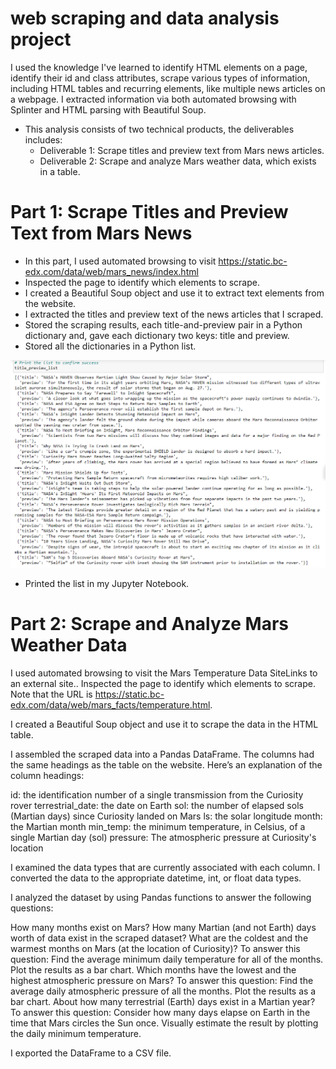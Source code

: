 # web scraping and data analysis project

I used the knowledge I've learned to identify HTML elements on a page, identify their id and class attributes, scrape various types of information, including HTML tables and recurring elements, like multiple news articles on a webpage. I extracted information via both automated browsing with Splinter and HTML parsing with Beautiful Soup. 

* This analysis consists of two technical products, the deliverables includes:
  * Deliverable 1: Scrape titles and preview text from Mars news articles.
  * Deliverable 2: Scrape and analyze Mars weather data, which exists in a table.

# Part 1: Scrape Titles and Preview Text from Mars News
* In this part, I used automated browsing to visit https://static.bc-edx.com/data/web/mars_news/index.html 
* Inspected the page to identify which elements to scrape.
* I created a Beautiful Soup object and use it to extract text elements from the website.
* I extracted the titles and preview text of the news articles that I scraped. 
* Stored the scraping results, each title-and-preview pair in a Python dictionary and, gave each dictionary two keys: title and preview. 
* Stored all the dictionaries in a Python list.

![Alt text](<Screenshot 2023-10-25 032833-1.png>)

* Printed the list in my Jupyter Notebook.

# Part 2: Scrape and Analyze Mars Weather Data
I used automated browsing to visit the Mars Temperature Data SiteLinks to an external site.. Inspected the page to identify which elements to scrape. Note that the URL is https://static.bc-edx.com/data/web/mars_facts/temperature.html.

I created a Beautiful Soup object and use it to scrape the data in the HTML table.

I assembled the scraped data into a Pandas DataFrame. The columns had the same headings as the table on the website. Here’s an explanation of the column headings:

  id: the identification number of a single transmission from the Curiosity rover
      terrestrial_date: the date on Earth
  sol: the number of elapsed sols (Martian days) since Curiosity landed on Mars
  ls: the solar longitude
  month: the Martian month
  min_temp: the minimum temperature, in Celsius, of a single Martian day (sol)
  pressure: The atmospheric pressure at Curiosity's location

I examined the data types that are currently associated with each column. I converted the data to the appropriate datetime, int, or float data types.


I analyzed the dataset by using Pandas functions to answer the following questions:

  How many months exist on Mars?
  How many Martian (and not Earth) days worth of data exist in the scraped dataset?
  What are the coldest and the warmest months on Mars (at the location of Curiosity)? To answer this question:
    Find the average minimum daily temperature for all of the months.
    Plot the results as a bar chart.
  Which months have the lowest and the highest atmospheric pressure on Mars? To answer this question:
    Find the average daily atmospheric pressure of all the months.
    Plot the results as a bar chart.
About how many terrestrial (Earth) days exist in a Martian year? To answer this question:
    Consider how many days elapse on Earth in the time that Mars circles the Sun once.
    Visually estimate the result by plotting the daily minimum temperature.

I exported the DataFrame to a CSV file.
